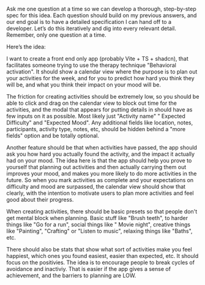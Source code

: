 Ask me one question at a time so we can develop a thorough, step-by-step spec for this idea. Each
question should build on my previous answers, and our end goal is to have a detailed specification I
can hand off to a developer. Let’s do this iteratively and dig into every relevant detail. Remember,
only one question at a time.

Here’s the idea:

I want to create a front end only app (probably Vite + TS + shadcn), that facilitates someone trying
to use the therapy technique "Behavioral activation". It should show a calendar view where the
purpose is to plan out your activities for the week, and for you to predict how hard you think they
will be, and what you think their impact on your mood will be.

The friction for creating activities should be extremely low, so you should be able to click and
drag on the calendar view to block out time for the activities, and the modal that appears for
putting details in should have as few inputs on it as possible. Most likely just "Activity name" "
Expected Difficulty" and "Expected Mood". Any additional fields like location, notes, participants,
activity type, notes, etc, should be hidden behind a "more fields" option and be totally optional.

Another feature should be that when activities have passed, the app should ask you how hard you
actually found the activity, and the impact it actually had on your mood. The idea here is that the
app should help you prove to yourself that planning out activities and then actually carrying them
out improves your mood, and makes you more likely to do more activities in the future. So when you
mark activities as complete and your expectations on difficulty and mood are surpassed, the calendar
view should show that clearly, with the intention to motivate users to plan more activities and feel
good about their progress.

When creating activities, there should be basic presets so that people don't get mental block when
planning. Basic stuff like "Brush teeth", to harder things like "Go for a run", social things like "
Movie night", creative things like "Painting", "Crafting" or "Listen to music", relaxing things
like "Baths", etc.

There should also be stats that show what sort of activities make you feel happiest, which ones you
found easiest, easier than expected, etc. It should focus on the positivies. The idea is to
encourage people to break cycles of avoidance and inactiviy. That is easier if the app gives a sense
of achievement, and the barriers to planning are LOW. 